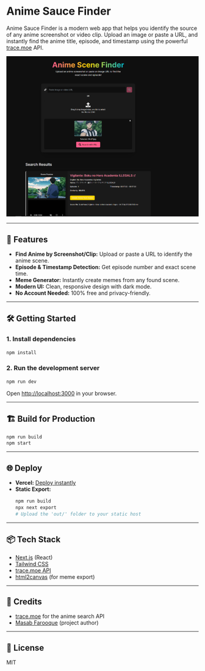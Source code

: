 # Anime Sauce Finder

Anime Sauce Finder is a modern web app that helps you identify the source of any anime screenshot or video clip. Upload an image or paste a URL, and instantly find the anime title, episode, and timestamp using the powerful [trace.moe](https://trace.moe/) API.

![Anime Sauce Finder Screenshot](public/preview.png)

---

## 🚀 Features
- **Find Anime by Screenshot/Clip:** Upload or paste a URL to identify the anime scene.
- **Episode & Timestamp Detection:** Get episode number and exact scene time.
- **Meme Generator:** Instantly create memes from any found scene.
- **Modern UI:** Clean, responsive design with dark mode.
- **No Account Needed:** 100% free and privacy-friendly.

---

## 🛠️ Getting Started

### 1. Install dependencies
```bash
npm install
```

### 2. Run the development server
```bash
npm run dev
```
Open [http://localhost:3000](http://localhost:3000) in your browser.

---

## 🏗️ Build for Production
```bash
npm run build
npm start
```

---

## 🌐 Deploy
- **Vercel:** [Deploy instantly](https://vercel.com/new)
- **Static Export:**
  ```bash
  npm run build
  npx next export
  # Upload the 'out/' folder to your static host
  ```

---

## 📦 Tech Stack
- [Next.js](https://nextjs.org/) (React)
- [Tailwind CSS](https://tailwindcss.com/)
- [trace.moe API](https://trace.moe/)
- [html2canvas](https://github.com/niklasvh/html2canvas) (for meme export)

---

## 🙏 Credits
- [trace.moe](https://trace.moe/) for the anime search API
- [Masab Farooque](https://github.com/masab12) (project author)

---

## 📄 License
MIT
